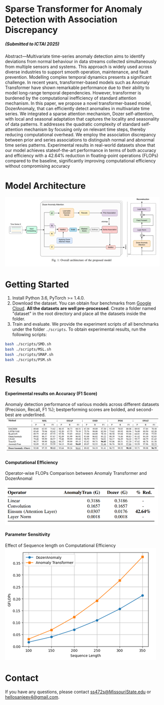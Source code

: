 # Sparse Transformer for Anomaly Detection with Association Discrepancy
##### (Submitted to ICTAI 2025)

Abstract—Multivariate time-series anomaly detection aims to
identify deviations from normal behaviour in data streams
collected simultaneously from multiple sensors and systems. This
approach is widely used across diverse industries to support
smooth operation, maintenance, and fault prevention. Modelling
complex temporal dynamics presents a significant challenge.
In recent years, transformer-based models such as Anomaly
Transformer have shown remarkable performance due to their
ability to model long-range temporal dependencies. However,
transformer is burdened by the computational inefficiency of
standard attention mechanism. In this paper, we propose a novel
transformer-based model, DozerAnomaly, that can efficiently
detect anomalies in multivariate time series. We integrated a
sparse attention mechanism, Dozer self-attention, with local and
seasonal adaptation that captures the locality and seasonality of
data patterns. It addresses the quadratic complexity of standard
self-attention mechanism by focusing only on relevant time steps,
thereby reducing computational overhead. We employ the association discrepancy between prior and series associations to distinguish normal and abnormal time series patterns. Experimental
results in real-world datasets show that our model achieves stateof-the-art performance in terms of both accuracy and efficiency
with a 42.64% reduction in floating-point operations (FLOPs)
compared to the baseline, significantly improving computational
efficiency without compromising accuracy

# Model Architecture
![System architecture](images/model.png)

# Getting  Started

 1. Install Python 3.6, PyTorch >= 1.4.0.
2. Download the dataset. You can obtain four benchmarks from [Google Cloud](https://drive.google.com/drive/folders/1gisthCoE-RrKJ0j3KPV7xiibhHWT9qRm?usp=sharing). **All the datasets are well pre-processed**. Create a folder named "dataset" in the root directory and place all the datasets inside the folder.
3. Train and evaluate. We provide the experiment scripts of all benchmarks under the folder `./scripts`. To obtain experimental results, run the following scripts:
```bash
bash ./scripts/SMD.sh
bash ./scripts/MSL.sh
bash ./scripts/SMAP.sh
bash ./scripts/PSM.sh
```

# Results
#### Experimental results on Accuracy (F1 Score)
Anomaly detection performance of various models across different datasets (Precision, Recall, F1 %); bestperforming scores are bolded, and second-best are underlined.
![main results](images/results.png)

#### Computational Efficiency
<!-- ![flop results](images/image.png) -->
 Operator-wise FLOPs Comparison between
Anomaly Transformer and DozerAnomal

<img src="images/efficiency.png" alt="My diagram" width="500"/>

#### Parameter Sensitivity
Effect of Sequence length on Computational Efficiency
![seq len results](images/params.png)


# Contact
If you have any questions, please contact [ss472s@MissouriState.edu](mailto:ss472s@MissouriState.edu) or hellosanjeev4@gmail.com.
